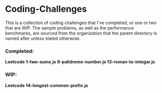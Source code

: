 # Coding-Challenges

This is a collection of coding challenges that I've completed, or one or two that are WIP. The sample problems, as well as the performance benchmarks, are sourced from the organization that the parent directory is named after unless stated otherwise.

### Completed:
<strong> Leetcode <strong>
	1-two-sums.js
	9-palidrome-number.js
	13-roman-to-integar.js

### WIP:
<strong> Leetcode <strong>
	14-longest-common-prefix.js